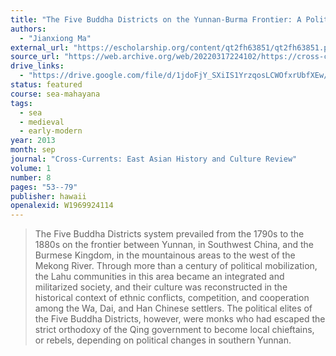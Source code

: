 ```yaml
---
title: "The Five Buddha Districts on the Yunnan-Burma Frontier: A Political System Attached to the State"
authors:
  - "Jianxiong Ma"
external_url: "https://escholarship.org/content/qt2fh63851/qt2fh63851.pdf"
source_url: "https://web.archive.org/web/20220317224102/https://cross-currents.berkeley.edu/e-journal/issue-8/ma"
drive_links:
  - "https://drive.google.com/file/d/1jdoFjY_SXiIS1YrzqosLCWOfxrUbfXEw/view?usp=drivesdk"
status: featured
course: sea-mahayana
tags:
  - sea
  - medieval
  - early-modern
year: 2013
month: sep
journal: "Cross-Currents: East Asian History and Culture Review"
volume: 1
number: 8
pages: "53--79"
publisher: hawaii
openalexid: W1969924114
---
```


> The Five Buddha Districts system prevailed from the 1790s to the 1880s on the frontier between Yunnan, in Southwest China, and the Burmese Kingdom, in the mountainous areas to the west of the Mekong River.
> Through more than a century of political mobilization, the Lahu communities in this area became an integrated and militarized society, and their culture was reconstructed in the historical context of ethnic conflicts, competition, and cooperation among the Wa, Dai, and Han Chinese settlers.
> The political elites of the Five Buddha Districts, however, were monks who had escaped the strict orthodoxy of the Qing government to become local chieftains, or rebels, depending on political changes in southern Yunnan.
